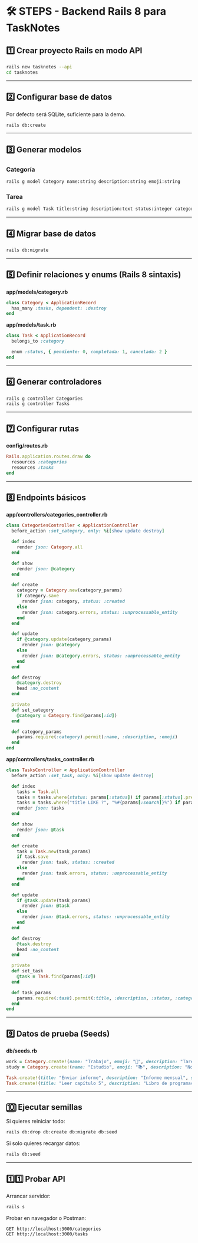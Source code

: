 # 🛠️ STEPS - Backend Rails 8 para TaskNotes

## 1️⃣ Crear proyecto Rails en modo API
```bash
rails new tasknotes --api
cd tasknotes
```

---

## 2️⃣ Configurar base de datos
Por defecto será SQLite, suficiente para la demo.

```bash
rails db:create
```

---

## 3️⃣ Generar modelos
### Categoría
```bash
rails g model Category name:string description:string emoji:string
```

### Tarea
```bash
rails g model Task title:string description:text status:integer category:references
```

---

## 4️⃣ Migrar base de datos
```bash
rails db:migrate
```

---

## 5️⃣ Definir relaciones y enums (Rails 8 sintaxis)
**app/models/category.rb**
```ruby
class Category < ApplicationRecord
  has_many :tasks, dependent: :destroy
end
```

**app/models/task.rb**
```ruby
class Task < ApplicationRecord
  belongs_to :category

  enum :status, { pendiente: 0, completada: 1, cancelada: 2 }
end
```

---

## 6️⃣ Generar controladores
```bash
rails g controller Categories
rails g controller Tasks
```

---

## 7️⃣ Configurar rutas
**config/routes.rb**
```ruby
Rails.application.routes.draw do
  resources :categories
  resources :tasks
end
```

---

## 8️⃣ Endpoints básicos
**app/controllers/categories_controller.rb**
```ruby
class CategoriesController < ApplicationController
  before_action :set_category, only: %i[show update destroy]

  def index
    render json: Category.all
  end

  def show
    render json: @category
  end

  def create
    category = Category.new(category_params)
    if category.save
      render json: category, status: :created
    else
      render json: category.errors, status: :unprocessable_entity
    end
  end

  def update
    if @category.update(category_params)
      render json: @category
    else
      render json: @category.errors, status: :unprocessable_entity
    end
  end

  def destroy
    @category.destroy
    head :no_content
  end

  private
  def set_category
    @category = Category.find(params[:id])
  end

  def category_params
    params.require(:category).permit(:name, :description, :emoji)
  end
end
```

**app/controllers/tasks_controller.rb**
```ruby
class TasksController < ApplicationController
  before_action :set_task, only: %i[show update destroy]

  def index
    tasks = Task.all
    tasks = tasks.where(status: params[:status]) if params[:status].present?
    tasks = tasks.where("title LIKE ?", "%#{params[:search]}%") if params[:search].present?
    render json: tasks
  end

  def show
    render json: @task
  end

  def create
    task = Task.new(task_params)
    if task.save
      render json: task, status: :created
    else
      render json: task.errors, status: :unprocessable_entity
    end
  end

  def update
    if @task.update(task_params)
      render json: @task
    else
      render json: @task.errors, status: :unprocessable_entity
    end
  end

  def destroy
    @task.destroy
    head :no_content
  end

  private
  def set_task
    @task = Task.find(params[:id])
  end

  def task_params
    params.require(:task).permit(:title, :description, :status, :category_id)
  end
end
```

---

## 9️⃣ Datos de prueba (Seeds)
**db/seeds.rb**
```ruby
work = Category.create!(name: "Trabajo", emoji: "💼", description: "Tareas laborales")
study = Category.create!(name: "Estudio", emoji: "📚", description: "Notas de clases")

Task.create!(title: "Enviar informe", description: "Informe mensual", status: :pendiente, category: work)
Task.create!(title: "Leer capítulo 5", description: "Libro de programación", status: :completada, category: study)
```

---

## 🔟 Ejecutar semillas
Si quieres reiniciar todo:
```bash
rails db:drop db:create db:migrate db:seed
```

Si solo quieres recargar datos:
```bash
rails db:seed
```

---

## 1️⃣1️⃣ Probar API
Arrancar servidor:
```bash
rails s
```

Probar en navegador o Postman:
```
GET http://localhost:3000/categories
GET http://localhost:3000/tasks
```

